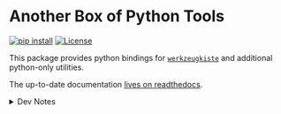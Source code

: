 # Another Box of Python Tools
[![pip install](https://github.com/snototter/pyzeugkiste/actions/workflows/pip-check.yml/badge.svg)](https://github.com/snototter/pyzeugkiste/actions/workflows/pip-check.yml)
[![License](https://img.shields.io/badge/license-MIT-blue.svg)](https://github.com/snototter/pyzeugkiste/blob/master/LICENSE?raw=true)

This package provides python bindings for [`werkzeugkiste`](https://github.com/snototter/werkzeugkiste) and additional python-only utilities.

The up-to-date documentation [lives on readthedocs](https://pyzeugkiste.readthedocs.io/).

<details>
<summary>Dev Notes</summary>
* `pytest --cov-config=.coveragerc tests/ --cov=pyzeugkiste --cov-report term-missing`
</details>
